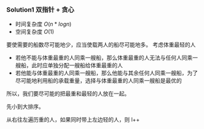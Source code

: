 ### Solution1 双指针 + 贪心

- 时间复杂度 $O(n * logn)$
- 空间复杂度 $O(1)$

要使需要的船数尽可能地少，应当使载两人的船尽可能地多。
考虑体重最轻的人

- 若他不能与体重最重的人同乘一艘船，那么体重最重的人无法与任何人同乘一艘船，此时应单独分配一艘船给体重最重的人
- 若他能与体重最重的人同乘一艘船，那么他能与其余任何人同乘一艘船，为了尽可能地利用船的承载重量，选择与体重最重的人同乘一艘船是最优的

所以，我们要尽可能的把最重和最轻的人放在一起。

先小到大排序。

从右往左遍历重的人，如果同时带上左边轻的人，则 l++
